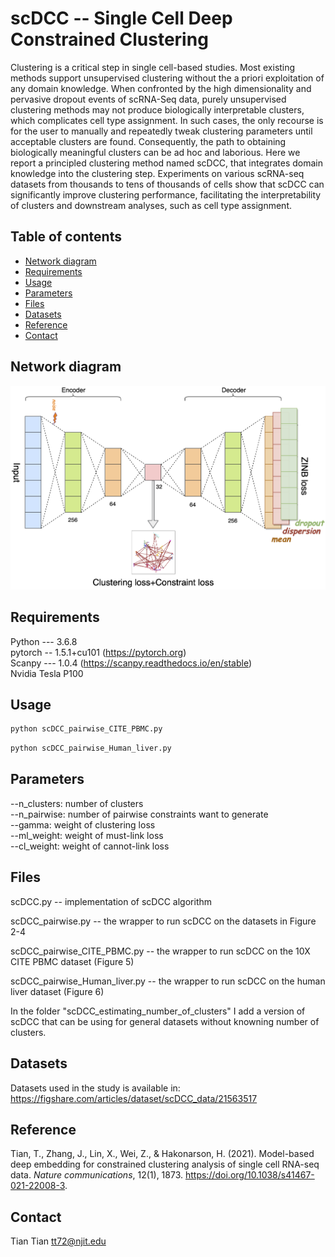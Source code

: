 # scDCC -- Single Cell Deep Constrained Clustering

Clustering is a critical step in single cell-based studies. Most existing methods support unsupervised clustering without the a priori exploitation of any domain knowledge. When confronted by the high dimensionality and pervasive dropout events of scRNA-Seq data, purely unsupervised clustering methods may not produce biologically interpretable clusters, which complicates cell type assignment. In such cases, the only recourse is for the user to manually and repeatedly tweak clustering parameters until acceptable clusters are found. Consequently, the path to obtaining biologically meaningful clusters can be ad hoc and laborious. Here we report a principled clustering method named scDCC, that integrates domain knowledge into the clustering step. Experiments on various scRNA-seq datasets from thousands to tens of thousands of cells show that scDCC can significantly improve clustering performance, facilitating the interpretability of clusters and downstream analyses, such as cell type assignment.

## Table of contents
- [Network diagram](#diagram)
- [Requirements](#requirements)
- [Usage](#usage)
- [Parameters](#parameters)
- [Files](#files)
- [Datasets](#datasets)
- [Reference](#reference)
- [Contact](#contact)

## <a name="diagram"></a>Network diagram

![alt text](https://github.com/ttgump/scDCC/blob/master/image.png?raw=True)

## <a name="requirements"></a>Requirements

Python --- 3.6.8<br/>
pytorch -- 1.5.1+cu101 (https://pytorch.org)<br/>
Scanpy --- 1.0.4 (https://scanpy.readthedocs.io/en/stable)<br/>
Nvidia Tesla P100

## <a name="usage"></a>Usage

```bash
python scDCC_pairwise_CITE_PBMC.py
```

```bash
python scDCC_pairwise_Human_liver.py
```

## <a name="parameters"></a>Parameters

--n_clusters: number of clusters<br/>
--n_pairwise: number of pairwise constraints want to generate<br/>
--gamma: weight of clustering loss<br/>
--ml_weight: weight of must-link loss<br/>
--cl_weight: weight of cannot-link loss<br/>

## <a name="files"></a>Files

scDCC.py -- implementation of scDCC algorithm

scDCC_pairwise.py -- the wrapper to run scDCC on the datasets in Figure 2-4

scDCC_pairwise_CITE_PBMC.py -- the wrapper to run scDCC on the 10X CITE PBMC dataset (Figure 5)

scDCC_pairwise_Human_liver.py -- the wrapper to run scDCC on the human liver dataset (Figure 6)

In the folder "scDCC_estimating_number_of_clusters" I add a version of scDCC that can be using for general datasets without knowning number of clusters.

## <a name="datasets"></a>Datasets

Datasets used in the study is available in: https://figshare.com/articles/dataset/scDCC_data/21563517

## <a name="reference"></a>Reference

Tian, T., Zhang, J., Lin, X., Wei, Z., & Hakonarson, H. (2021). Model-based deep embedding for constrained clustering analysis of single cell RNA-seq data. *Nature communications*, 12(1), 1873. https://doi.org/10.1038/s41467-021-22008-3.

## <a name="contact"></a>Contact

Tian Tian tt72@njit.edu
